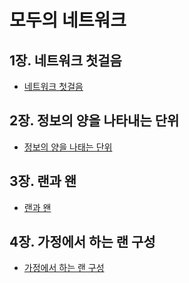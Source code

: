 # 모두의 네트워크

## 1장. 네트워크 첫걸음

- [네트워크 첫걸음](ch01_네트워크_첫걸음/README.md)

## 2장. 정보의 양을 나타내는 단위

- [정보의 양을 나태는 단위](ch02_정보의_양을_나타내는_단위/README.md)

## 3장. 랜과 왠

- [랜과 왠](ch03_랜과_왠/README.md)

## 4장. 가정에서 하는 랜 구성

- [가정에서 하는 랜 구성](ch04_가정에서_하는_랜_구성/README.md)

